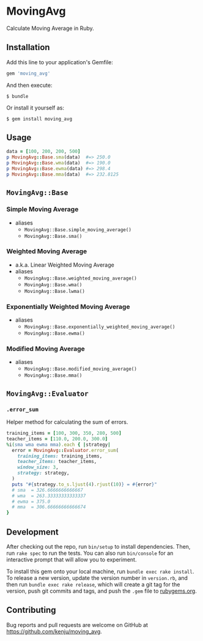 # MovingAvg

Calculate Moving Average in Ruby.

## Installation

Add this line to your application's Gemfile:

```ruby
gem 'moving_avg'
```

And then execute:

    $ bundle

Or install it yourself as:

    $ gem install moving_avg

## Usage

```ruby
data = [100, 200, 200, 500]
p MovingAvg::Base.sma(data)  #=> 250.0
p MovingAvg::Base.wma(data)  #=> 190.0
p MovingAvg::Base.ewma(data) #=> 298.4
p MovingAvg::Base.mma(data)  #=> 232.8125
```

## `MovingAvg::Base`

### Simple Moving Average
- aliases
  - `MovingAvg::Base.simple_moving_average()`
  - `MovingAvg::Base.sma()`

### Weighted Moving Average
- a.k.a. Linear Weighted Moving Average
- aliases
  - `MovingAvg::Base.weighted_moving_average()`
  - `MovingAvg::Base.wma()`
  - `MovingAvg::Base.lwma()`

### Exponentially Weighted Moving Average
- aliases
  - `MovingAvg::Base.exponentially_weighted_moving_average()`
  - `MovingAvg::Base.ewma()`

### Modified Moving Average
- aliases
  - `MovingAvg::Base.modified_moving_average()`
  - `MovingAvg::Base.mma()`


## `MovingAvg::Evaluator`

### `.error_sum`

Helper method for calculating the sum of errors.

```ruby
training_items = [100, 300, 350, 280, 500]
teacher_items = [110.0, 200.0, 300.0]
%i(sma wma ewma mma).each { |strategy|
  error = MovingAvg::Evaluator.error_sum(
    training_items: training_items,
    teacher_items: teacher_items,
    window_size: 3,
    strategy: strategy,
  )
  puts "#{strategy.to_s.ljust(4).rjust(10)} = #{error}"
  # sma  = 326.6666666666667
  # wma  = 263.33333333333337
  # ewma = 375.0
  # mma  = 306.66666666666674
}
```

## Development

After checking out the repo, run `bin/setup` to install dependencies. Then, run `rake spec` to run the tests. You can also run `bin/console` for an interactive prompt that will allow you to experiment.

To install this gem onto your local machine, run `bundle exec rake install`. To release a new version, update the version number in `version.rb`, and then run `bundle exec rake release`, which will create a git tag for the version, push git commits and tags, and push the `.gem` file to [rubygems.org](https://rubygems.org).

## Contributing

Bug reports and pull requests are welcome on GitHub at https://github.com/kenju/moving_avg.
